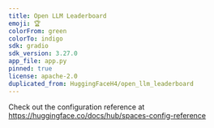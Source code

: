 ```yaml
---
title: Open LLM Leaderboard
emoji: 🏆
colorFrom: green
colorTo: indigo
sdk: gradio
sdk_version: 3.27.0
app_file: app.py
pinned: true
license: apache-2.0
duplicated_from: HuggingFaceH4/open_llm_leaderboard
---
```


Check out the configuration reference at https://huggingface.co/docs/hub/spaces-config-reference

